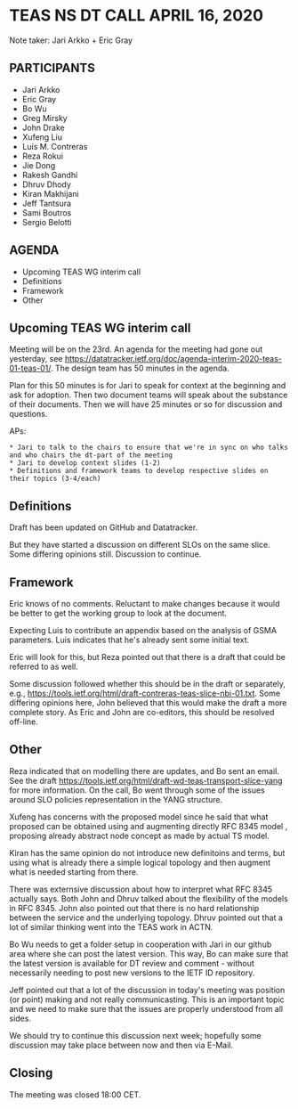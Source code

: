 # TEAS NS DT CALL APRIL 16, 2020
 
Note taker: Jari Arkko + Eric Gray
 
## PARTICIPANTS
 
* Jari Arkko
* Eric Gray
* Bo Wu
* Greg Mirsky
* John Drake
* Xufeng Liu
* Luis M. Contreras
* Reza Rokui
* Jie Dong
* Rakesh Gandhi
* Dhruv Dhody
* Kiran Makhijani
* Jeff Tantsura
* Sami Boutros
* Sergio Belotti
 
## AGENDA
 
* Upcoming TEAS WG interim call
* Definitions
* Framework
* Other
 
## Upcoming TEAS WG interim call
 
Meeting will be on the 23rd. An agenda for the meeting had gone out yesterday, see https://datatracker.ietf.org/doc/agenda-interim-2020-teas-01-teas-01/. The design team has 50 minutes in the agenda.
 
Plan for this 50 minutes is for Jari to speak for context at the beginning and ask for adoption. Then two document teams will speak about the substance of their documents. Then we will have 25 minutes or so for discussion and questions.
 
APs:
    
    * Jari to talk to the chairs to ensure that we're in sync on who talks and who chairs the dt-part of the meeting
    * Jari to develop context slides (1-2)
    * Definitions and framework teams to develop respective slides on their topics (3-4/each)
 
## Definitions
 
Draft has been updated on GitHub and Datatracker.
 
But they have started a discussion on different SLOs on the same slice. Some differing opinions still. Discussion to continue.
 
## Framework
 
Eric knows of no comments.  Reluctant to make changes because it would be better to get the working group to look at the document.
 
Expecting Luis to contribute an appendix based on the analysis of GSMA parameters. Luis indicates that he's already sent some initial text.
 
Eric will look for this, but Reza pointed out that there is a draft that could be referred to as well.
 
Some discussion followed whether this should be in the draft or separately, e.g., https://tools.ietf.org/html/draft-contreras-teas-slice-nbi-01.txt. Some differing opinions here, John believed that this would make the draft a more complete story.  As Eric and John are co-editors, this should be resolved off-line.
 
## Other
 
Reza indicated that on modelling there are updates, and Bo sent an email. See the draft https://tools.ietf.org/html/draft-wd-teas-transport-slice-yang for more information. On the call, Bo went through some of the issues around SLO policies representation in the YANG structure.
 
Xufeng has concerns  with the proposed model since he said that what proposed can be obtained using and augmenting directly RFC 8345 model , proposing already abstract node concept as made by actual TS model.
 
Kiran has the same opinion do not introduce new definitoins and terms, but using what is already there a simple logical topology and then augment what is needed starting from there.
 
There was externsive discussion about how to interpret what RFC 8345 actually says.  Both John and Dhruv talked about the flexibility of the models in RFC 8345.  John also pointed out that there is no hard relationship between the service and the underlying topology.  Dhruv pointed out that a lot of similar thinking went into the TEAS work in ACTN.
 
 Bo Wu needs to get a folder setup in cooperation with Jari in our github area  where she can post the latest version.  This way, Bo can make sure that the latest version is available for DT review and comment - without necessarily needing to post new versions to the IETF ID repository.
 
Jeff pointed out that a lot of the discussion in today's meeting was position (or point) making and not really communicasting.  This is an important topic and we need to make sure that the issues are properly understood from all sides.
 
We should try to continue this discussion next week; hopefully some discussion may take place between now and then via E-Mail.
 
 
## Closing
 
The meeting was closed 18:00 CET.

